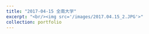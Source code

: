 ```yaml
---
title: "2017-04-15 全南大学"
excerpt: "<br/><img src='/images/2017.04.15_2.JPG'>"
collection: portfolio
---
```

